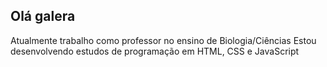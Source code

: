 ## Olá galera

Atualmente trabalho como professor no ensino de Biologia/Ciências
Estou desenvolvendo estudos de programação em HTML, CSS e JavaScript

